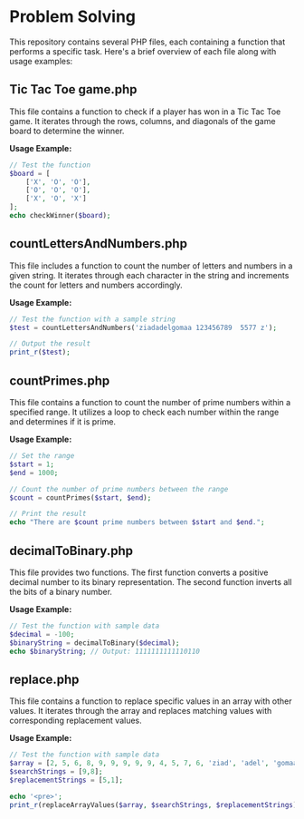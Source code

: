 # Problem Solving

This repository contains several PHP files, each containing a function that performs a specific task. Here's a brief overview of each file along with usage examples:

## Tic Tac Toe game.php

This file contains a function to check if a player has won in a Tic Tac Toe game. It iterates through the rows, columns, and diagonals of the game board to determine the winner.

**Usage Example:**
```php
// Test the function
$board = [
    ['X', 'O', 'O'],
    ['O', 'O', 'O'],
    ['X', 'O', 'X']
];
echo checkWinner($board);
   ```
## countLettersAndNumbers.php

This file includes a function to count the number of letters and numbers in a given string. It iterates through each character in the string and increments the count for letters and numbers accordingly.

**Usage Example:**
```php
// Test the function with a sample string
$test = countLettersAndNumbers('ziadadelgomaa 123456789  5577 z');

// Output the result
print_r($test);
```
## countPrimes.php

This file contains a function to count the number of prime numbers within a specified range. It utilizes a loop to check each number within the range and determines if it is prime.

**Usage Example:**
```php
// Set the range
$start = 1;
$end = 1000;

// Count the number of prime numbers between the range
$count = countPrimes($start, $end);

// Print the result
echo "There are $count prime numbers between $start and $end.";
```
## decimalToBinary.php

This file provides two functions. The first function converts a positive decimal number to its binary representation. The second function inverts all the bits of a binary number.

**Usage Example:**
```php
// Test the function with sample data
$decimal = -100;
$binaryString = decimalToBinary($decimal);
echo $binaryString; // Output: 1111111111110110
```
## replace.php

This file contains a function to replace specific values in an array with other values. It iterates through the array and replaces matching values with corresponding replacement values.

**Usage Example:**
```php
// Test the function with sample data
$array = [2, 5, 6, 8, 9, 9, 9, 9, 9, 4, 5, 7, 6, 'ziad', 'adel', 'gomaa'];
$searchStrings = [9,8];
$replacementStrings = [5,1];

echo '<pre>';
print_r(replaceArrayValues($array, $searchStrings, $replacementStrings));
